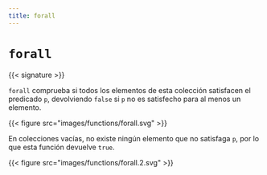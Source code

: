 ```yaml
---
title: forall
---
```


# `forall`

{{< signature >}}

`forall` comprueba si todos los elementos de esta colección satisfacen el predicado `p`, devolviendo `false` si `p` no es satisfecho para al menos un elemento.

{{< figure src="images/functions/forall.svg" >}}

En colecciones vacías, no existe ningún elemento que no satisfaga `p`, por lo que esta función devuelve `true`.

{{< figure src="images/functions/forall.2.svg" >}}
